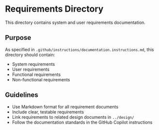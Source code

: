 # Requirements Directory

This directory contains system and user requirements documentation.

## Purpose

As specified in `.github/instructions/documentation.instructions.md`, this directory should contain:
- System requirements
- User requirements
- Functional requirements
- Non-functional requirements

## Guidelines

- Use Markdown format for all requirement documents
- Include clear, testable requirements
- Link requirements to related design documents in `../design/`
- Follow the documentation standards in the GitHub Copilot instructions